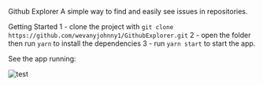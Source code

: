 Github Explorer
A simple way to find and easily see issues in repositories.

Getting Started
1 - clone the project with ```git clone https://github.com/wevanyjohnny1/GithubExplorer.git```
2 - open the folder then run ```yarn``` to install the dependencies
3 - run ```yarn start``` to start the app.

See the app running:

![test](https://user-images.githubusercontent.com/61592492/86301887-71d25e00-bbdd-11ea-874f-988a9697fc90.gif)
